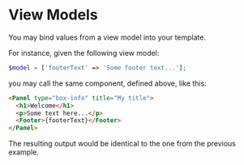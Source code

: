 # View Models

You may bind values from a view model into your template.

For instance, given the following view model:

```php
$model = ['footerText' => 'Some footer text...'];
```

you may call the same component, defined above, like this:

```html
<Panel type="box-info" title="My title">
  <h1>Welcome</h1>
  <p>Some text here...</p>
  <Footer>{footerText}</Footer>
</Panel>
```

The resulting output would be identical to the one from the previous example.
